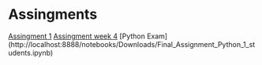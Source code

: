 # Assingments
[Assingment 1](http://localhost:8889/notebooks/Downloads/Assignment_week_2.ipynb)
[Assingment week 4](http://localhost:8889/notebooks/Downloads/Assignment_week_4%20(2).ipynb)
[Python Exam] (http://localhost:8888/notebooks/Downloads/Final_Assignment_Python_1_students.ipynb) 

